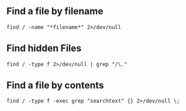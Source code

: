 ## Find a file by filename 
```
find / -name "*filename*" 2>/dev/null
```

## Find hidden Files
```
find / -type f 2>/dev/null | grep "/\."
```

## Find a file by contents
```
find / -type f -exec grep "searchtext" {} 2>/dev/null \;
```
